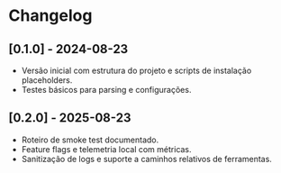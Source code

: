 # Changelog

## [0.1.0] - 2024-08-23
- Versão inicial com estrutura do projeto e scripts de instalação placeholders.
- Testes básicos para parsing e configurações.

## [0.2.0] - 2025-08-23
- Roteiro de smoke test documentado.
- Feature flags e telemetria local com métricas.
- Sanitização de logs e suporte a caminhos relativos de ferramentas.
